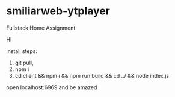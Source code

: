 # smiliarweb-ytplayer
Fullstack Home Assignment


HI

install steps:

1) git pull, 
2) npm i
3) cd client && npm i && npm run build && cd ../ && node index.js

open localhost:6969 and be amazed 

